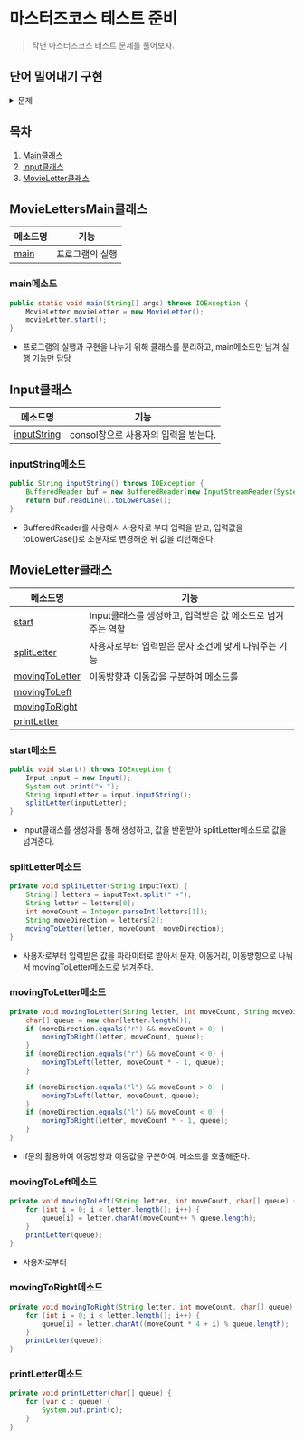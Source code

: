 # 마스터즈코스 테스트 준비
> 작년 마스터즈코스 테스트 문제를 풀어보자.

## 단어 밀어내기 구현
<details>
<summary>문제</summary>
<div markdown="1">
  
## 문제 설명
- 입력: 사용자로부터 단어 하나, 정수 숫자 하나( -100 <= N < 100) , L 또는 R을 입력받는다. L 또는 R은 대소문자 모두 입력 가능하다.
- 주어진 단어를 L이면 주어진 숫자 갯수만큼 왼쪽으로, R이면 오른쪽으로 밀어낸다.
- 밀려나간 단어는 반대쪽으로 채워진다.
  
## 입력 및 출력 예시
- 홀수 줄은 입력, 짝수 줄은 출력이다.
  
```
> apple 3 L
leapp

> banana 6 R
banana

> carrot -1 r
arrotc

> cat -4 R
atc
```
## 1단계 코딩 요구사항
- 컴파일 및 실행되지 않을 경우 불합격
- 자기만의 기준으로 최대한 간결하게 코드를 작성한다.
</div>
</details>

## 목차
1. [Main클래스](#MovieLettersMain클래스)
2. [Input클래스](#Input클래스)
3. [MovieLetter클래스](#MovieLetter클래스)

## MovieLettersMain클래스
|메소드명|기능|
|------|----|
|[main](#main메소드)|프로그램의 실행|

### main메소드
  ```java
  public static void main(String[] args) throws IOException {
      MovieLetter movieLetter = new MovieLetter();
      movieLetter.start();
  }
  ```
  - 프로그램의 실행과 구현을 나누기 위해 클래스를 분리하고, main메소드만 남겨 실행 기능만 담당

## Input클래스
|메소드명|기능|
|------|----|
|[inputString](#inputString메소드)|consol창으로 사용자의 입력을 받는다.|

### inputString메소드
  ```java
  public String inputString() throws IOException {
      BufferedReader buf = new BufferedReader(new InputStreamReader(System.in));
      return buf.readLine().toLowerCase();
  }
  ```
  - BufferedReader를 사용해서 사용자로 부터 입력을 받고, 입력값을 toLowerCase()로 소문자로 변경해준 뒤 값을 리턴해준다.

## MovieLetter클래스
|메소드명|기능|
|------|----|
|[start](#start메소드)|Input클래스를 생성하고, 입력받은 값 메소드로 넘겨주는 역할|
|[splitLetter](#splitLetter메소드)|사용자로부터 입력받은 문자 조건에 맞게 나눠주는 기능|
|[movingToLetter](#movingToLetter메소드)|이동방향과 이동값을 구분하여 메소드를 |
|[movingToLeft](#movingToLeft메소드)||
|[movingToRight](#movingToRight메소드)||
|[printLetter](#printLetter메소드)||

### start메소드
  ```java
  public void start() throws IOException {
      Input input = new Input();
      System.out.print("> ");
      String inputLetter = input.inputString();
      splitLetter(inputLetter);
  }
  ```
  - Input클래스를 생성자를 통해 생성하고, 값을 반환받아 splitLetter메소드로 값을 넘겨준다.
### splitLetter메소드
  ```java
  private void splitLetter(String inputText) {
      String[] letters = inputText.split(" +");
      String letter = letters[0];
      int moveCount = Integer.parseInt(letters[1]);
      String moveDirection = letters[2];
      movingToLetter(letter, moveCount, moveDirection);
  }
  ```
  - 사용자로부터 입력받은 값을 파라미터로 받아서 문자, 이동거리, 이동방향으로 나눠서 movingToLetter메소드로 넘겨준다.
### movingToLetter메소드
  ```java
  private void movingToLetter(String letter, int moveCount, String moveDirection) {
      char[] queue = new char[letter.length()];
      if (moveDirection.equals("r") && moveCount > 0) {
          movingToRight(letter, moveCount, queue);
      }
      if (moveDirection.equals("r") && moveCount < 0) {
          movingToLeft(letter, moveCount * - 1, queue);
      }

      if (moveDirection.equals("l") && moveCount > 0) {
          movingToLeft(letter, moveCount, queue);
      }
      if (moveDirection.equals("l") && moveCount < 0) {
          movingToRight(letter, moveCount * - 1, queue);
      }
  }
  ```
  - if문의 활용하여 이동방향과 이동값을 구분하여, 메소드를 호출해준다.
### movingToLeft메소드
  ```java
  private void movingToLeft(String letter, int moveCount, char[] queue) {
      for (int i = 0; i < letter.length(); i++) {
          queue[i] = letter.charAt(moveCount++ % queue.length);
      }
      printLetter(queue);
  }
  ```
  - 사용자로부터 
### movingToRight메소드
  ```java
  private void movingToRight(String letter, int moveCount, char[] queue) {
      for (int i = 0; i < letter.length(); i++) {
          queue[i] = letter.charAt((moveCount * 4 + i) % queue.length);
      }
      printLetter(queue);
  }
  ```
### printLetter메소드
  ```java
  private void printLetter(char[] queue) {
      for (var c : queue) {
          System.out.print(c);
      }
  }
  ```
